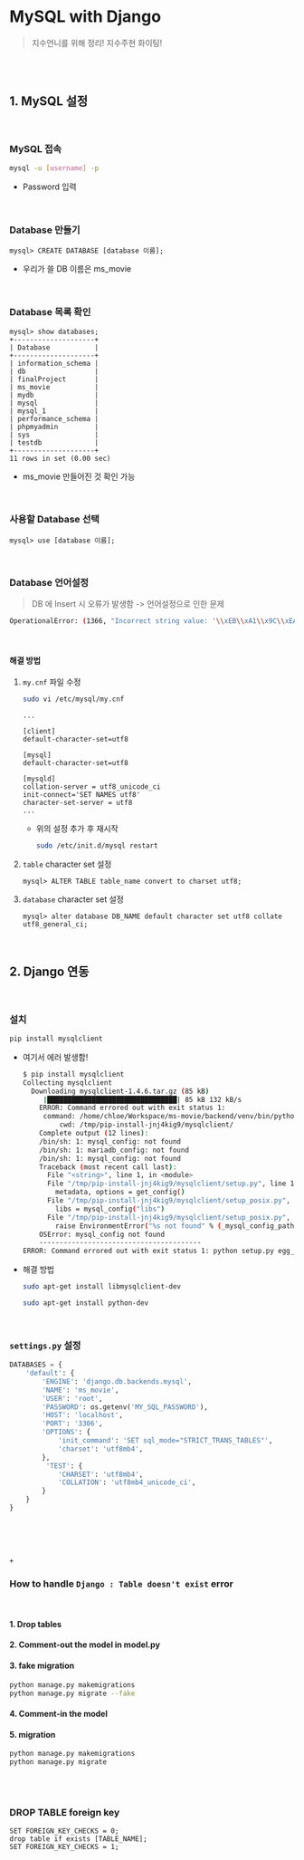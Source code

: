 # MySQL with Django

> 지수언니를 위해 정리!  지수주현 화이팅!

<br>

<br>

## 1. MySQL 설정

<br>

### MySQL 접속

```bash
mysql -u [username] -p
```

- Password 입력

<br>

### Database 만들기

```mysql
mysql> CREATE DATABASE [database 이름];
```

- 우리가 쓸 DB 이름은 ms_movie

<br>

### Database 목록 확인

```mysql
mysql> show databases;
+--------------------+
| Database           |
+--------------------+
| information_schema |
| db                 |
| finalProject       |
| ms_movie           |
| mydb               |
| mysql              |
| mysql_1            |
| performance_schema |
| phpmyadmin         |
| sys                |
| testdb             |
+--------------------+
11 rows in set (0.00 sec)
```

- ms_movie 만들어진 것 확인 가능

<br>

### 사용할 Database 선택

```mysql
mysql> use [database 이름];
```

<br>

### Database 언어설정

> DB 에 Insert 시 오류가 발생함  -> 언어설정으로 인한 문제

```bash
OperationalError: (1366, "Incorrect string value: '\\xEB\\xA1\\x9C\\xEA\\xB1\\xB4' for column 'title' at row 1")
```

<br>

#### 해결 방법

1. `my.cnf` 파일 수정

   ```bash
   sudo vi /etc/mysql/my.cnf
   ```

   ```
   ...
   
   [client]
   default-character-set=utf8
   
   [mysql]
   default-character-set=utf8
   
   [mysqld]
   collation-server = utf8_unicode_ci
   init-connect='SET NAMES utf8'
   character-set-server = utf8
   ...
   ```

   - 위의 설정 추가 후 재시작

     ```bash
     sudo /etc/init.d/mysql restart
     ```

2. `table` character set 설정

   ```mysql
   mysql> ALTER TABLE table_name convert to charset utf8;
   ```

3. `database` character set 설정

   ``` mysql
   mysql> alter database DB_NAME default character set utf8 collate utf8_general_ci;
   ```

<br>

## 2. Django 연동

<br>

### 설치

```bash
pip install mysqlclient
```

- 여기서 에러 발생함!

  ```bash
  $ pip install mysqlclient
  Collecting mysqlclient
    Downloading mysqlclient-1.4.6.tar.gz (85 kB)
       |████████████████████████████████| 85 kB 132 kB/s 
      ERROR: Command errored out with exit status 1:
       command: /home/chloe/Workspace/ms-movie/backend/venv/bin/python -c 'import sys, setuptools, tokenize; sys.argv[0] = '"'"'/tmp/pip-install-jnj4kig9/mysqlclient/setup.py'"'"'; __file__='"'"'/tmp/pip-install-jnj4kig9/mysqlclient/setup.py'"'"';f=getattr(tokenize, '"'"'open'"'"', open)(__file__);code=f.read().replace('"'"'\r\n'"'"', '"'"'\n'"'"');f.close();exec(compile(code, __file__, '"'"'exec'"'"'))' egg_info --egg-base /tmp/pip-pip-egg-info-3szrzd1v
           cwd: /tmp/pip-install-jnj4kig9/mysqlclient/
      Complete output (12 lines):
      /bin/sh: 1: mysql_config: not found
      /bin/sh: 1: mariadb_config: not found
      /bin/sh: 1: mysql_config: not found
      Traceback (most recent call last):
        File "<string>", line 1, in <module>
        File "/tmp/pip-install-jnj4kig9/mysqlclient/setup.py", line 16, in <module>
          metadata, options = get_config()
        File "/tmp/pip-install-jnj4kig9/mysqlclient/setup_posix.py", line 61, in get_config
          libs = mysql_config("libs")
        File "/tmp/pip-install-jnj4kig9/mysqlclient/setup_posix.py", line 29, in mysql_config
          raise EnvironmentError("%s not found" % (_mysql_config_path,))
      OSError: mysql_config not found
      ----------------------------------------
  ERROR: Command errored out with exit status 1: python setup.py egg_info Check the logs for full command output.
  ```

- 해결 방법

  ```bash
  sudo apt-get install libmysqlclient-dev
  ```

  ```bash
  sudo apt-get install python-dev
  ```

<br>

### `settings.py` 설정

```python
DATABASES = {
    'default': {
        'ENGINE': 'django.db.backends.mysql',
        'NAME': 'ms_movie',
        'USER': 'root',
        'PASSWORD': os.getenv('MY_SQL_PASSWORD'),
        'HOST': 'localhost',
        'PORT': '3306',
        'OPTIONS': {
            'init_command': 'SET sql_mode="STRICT_TRANS_TABLES"',
            'charset': 'utf8mb4',
        },
         'TEST': {
            'CHARSET': 'utf8mb4',
            'COLLATION': 'utf8mb4_unicode_ci',
        }
    }
}
```

<br>

<br>

<br>

`+`

### How to handle `Django : Table doesn't exist` error

<br>

#### 1.  Drop tables

#### 2. Comment-out the model in model.py

#### 3. fake migration

```bash
python manage.py makemigrations
python manage.py migrate --fake
```

#### 4. Comment-in the model

#### 5.  migration

```bash
python manage.py makemigrations
python manage.py migrate 
```

<br>

<br>

### DROP TABLE foreign key

```mysql
SET FOREIGN_KEY_CHECKS = 0;
drop table if exists [TABLE_NAME];
SET FOREIGN_KEY_CHECKS = 1;
```
